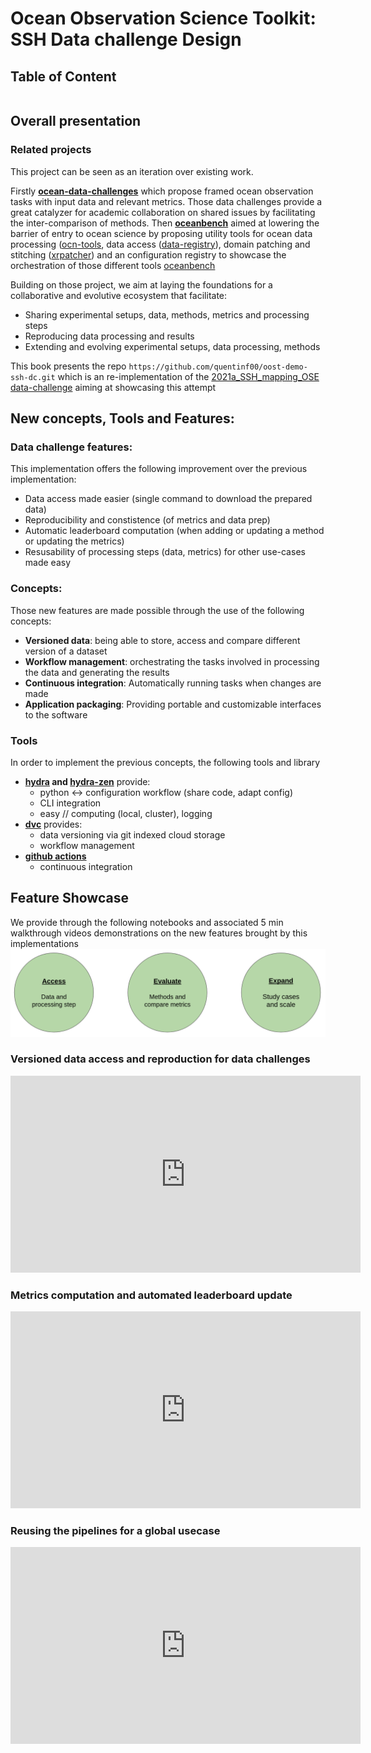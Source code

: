 # Ocean Observation Science Toolkit: SSH Data challenge Design

## Table of Content
```{tableofcontents}
```

## Overall presentation

### Related projects
This project can be seen as an iteration over existing work.

Firstly **[ocean-data-challenges](https://ocean-data-challenges.github.io/)** which propose framed ocean observation tasks with input data and relevant metrics. Those data challenges provide a great catalyzer for academic collaboration on shared issues by facilitating the inter-comparison of methods.
Then **[oceanbench](https://jejjohnson.github.io/oceanbench/content/overview.html)** aimed at lowering the barrier of entry to ocean science by proposing utility tools for ocean data processing ([ocn-tools](https://github.com/jejjohnson/ocn-tools/), data access ([data-registry](https://github.com/quentinf00/oceanbench-data-registry)), domain patching and stitching ([xrpatcher](https://github.com/jejjohnson/xrpatcher)) and  an configuration registry to showcase the orchestration of those different tools [oceanbench](https://github.com/jejjohnson/oceanbench)

Building on those project, we aim at laying the foundations for a collaborative and evolutive ecosystem that facilitate:
- Sharing experimental setups, data, methods, metrics and processing steps
- Reproducing data processing and results 
- Extending and evolving experimental setups, data processing, methods

This book presents the repo `https://github.com/quentinf00/oost-demo-ssh-dc.git` which is an re-implementation of the [2021a_SSH_mapping_OSE data-challenge](https://github.com/ocean-data-challenges/2023a_SSH_mapping_OSE) aiming at showcasing this attempt

## New concepts, Tools and Features:

### Data challenge features:
This implementation offers the following improvement over the previous implementation:
- Data access made easier (single command to download the prepared data)
- Reproducibility and constistence (of metrics and data prep)
- Automatic leaderboard computation (when adding or updating a method or updating the metrics)
- Resusability of processing steps (data, metrics) for other use-cases made easy

### Concepts:
Those new features are made possible through the use of the following concepts:
- **Versioned data**: being able to store, access and compare different version of a dataset
- **Workflow management**: orchestrating the tasks involved in processing the data and generating the results
- **Continuous integration**: Automatically running tasks when changes are made
- **Application packaging**: Providing portable and customizable interfaces to the software

### Tools
In order to implement the previous concepts, the following tools and library
-  **[hydra](https://hydra.cc/docs/intro/) and [hydra-zen](https://mit-ll-responsible-ai.github.io/hydra-zen/)** provide:
    -  python <-> configuration workflow (share code, adapt config) 
    -  CLI integration
    -  easy // computing (local, cluster), logging 
-  **[dvc](https://dvc.org/doc/use-cases)** provides:
    -  data versioning via git indexed cloud storage
    -  workflow management 
- **[github actions](https://docs.github.com/en/actions)**
    - continuous integration
  


## Feature Showcase
We provide through the following notebooks and associated 5 min walkthrough videos demonstrations on the new features brought by this implementations
![](imgs/contrib_doc.png)
### Versioned data access and reproduction for data challenges
<iframe width="560" height="315" src="https://www.youtube.com/embed/qWT-vczLlCA?si=gBRizrtw6dIO92uo" title="YouTube video player" frameborder="0" allow="accelerometer; autoplay; clipboard-write; encrypted-media; gyroscope; picture-in-picture; web-share" referrerpolicy="strict-origin-when-cross-origin" allowfullscreen></iframe>

### Metrics computation and automated leaderboard update
<iframe width="560" height="315" src="https://www.youtube.com/embed/CZUp0g8ZTBk?si=u_XA3A0NGh7yNFDc" title="YouTube video player" frameborder="0" allow="accelerometer; autoplay; clipboard-write; encrypted-media; gyroscope; picture-in-picture; web-share" referrerpolicy="strict-origin-when-cross-origin" allowfullscreen></iframe>

### Reusing the pipelines for a global usecase
<iframe width="560" height="315" src="https://www.youtube.com/embed/-V-5fS7oSvw?si=fkobRQggG_pYlNAm" title="YouTube video player" frameborder="0" allow="accelerometer; autoplay; clipboard-write; encrypted-media; gyroscope; picture-in-picture; web-share" referrerpolicy="strict-origin-when-cross-origin" allowfullscreen></iframe>


